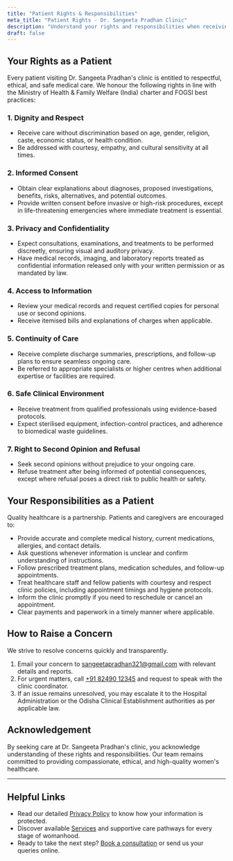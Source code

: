 ```yaml
---
title: "Patient Rights & Responsibilities"
meta_title: "Patient Rights - Dr. Sangeeta Pradhan Clinic"
description: "Understand your rights and responsibilities when receiving care from Dr. Sangeeta Pradhan in Bhubaneswar."
draft: false
---
```


## Your Rights as a Patient

Every patient visiting Dr. Sangeeta Pradhan's clinic is entitled to respectful, ethical, and safe medical care. We honour the following rights in line with the Ministry of Health & Family Welfare (India) charter and FOGSI best practices:

### 1. Dignity and Respect

- Receive care without discrimination based on age, gender, religion, caste, economic status, or health condition.
- Be addressed with courtesy, empathy, and cultural sensitivity at all times.

### 2. Informed Consent

- Obtain clear explanations about diagnoses, proposed investigations, benefits, risks, alternatives, and potential outcomes.
- Provide written consent before invasive or high-risk procedures, except in life-threatening emergencies where immediate treatment is essential.

### 3. Privacy and Confidentiality

- Expect consultations, examinations, and treatments to be performed discreetly, ensuring visual and auditory privacy.
- Have medical records, imaging, and laboratory reports treated as confidential information released only with your written permission or as mandated by law.

### 4. Access to Information

- Review your medical records and request certified copies for personal use or second opinions.
- Receive itemised bills and explanations of charges when applicable.

### 5. Continuity of Care

- Receive complete discharge summaries, prescriptions, and follow-up plans to ensure seamless ongoing care.
- Be referred to appropriate specialists or higher centres when additional expertise or facilities are required.

### 6. Safe Clinical Environment

- Receive treatment from qualified professionals using evidence-based protocols.
- Expect sterilised equipment, infection-control practices, and adherence to biomedical waste guidelines.

### 7. Right to Second Opinion and Refusal

- Seek second opinions without prejudice to your ongoing care.
- Refuse treatment after being informed of potential consequences, except where refusal poses a direct risk to public health or safety.

## Your Responsibilities as a Patient

Quality healthcare is a partnership. Patients and caregivers are encouraged to:

- Provide accurate and complete medical history, current medications, allergies, and contact details.
- Ask questions whenever information is unclear and confirm understanding of instructions.
- Follow prescribed treatment plans, medication schedules, and follow-up appointments.
- Treat healthcare staff and fellow patients with courtesy and respect clinic policies, including appointment timings and hygiene protocols.
- Inform the clinic promptly if you need to reschedule or cancel an appointment.
- Clear payments and paperwork in a timely manner where applicable.

## How to Raise a Concern

We strive to resolve concerns quickly and transparently.

1. Email your concern to [sangeetapradhan321@gmail.com](mailto:sangeetapradhan321@gmail.com) with relevant details and reports.
2. For urgent matters, call [+91 82490 12345](tel:+918249012345) and request to speak with the clinic coordinator.
3. If an issue remains unresolved, you may escalate it to the Hospital Administration or the Odisha Clinical Establishment authorities as per applicable law.

## Acknowledgement

By seeking care at Dr. Sangeeta Pradhan's clinic, you acknowledge understanding of these rights and responsibilities. Our team remains committed to providing compassionate, ethical, and high-quality women's healthcare.

---

## Helpful Links

- Read our detailed [Privacy Policy](/privacy-policy/) to know how your information is protected.
- Discover available [Services](/services/) and supportive care pathways for every stage of womanhood.
- Ready to take the next step? [Book a consultation](/contact/) or send us your queries online.

